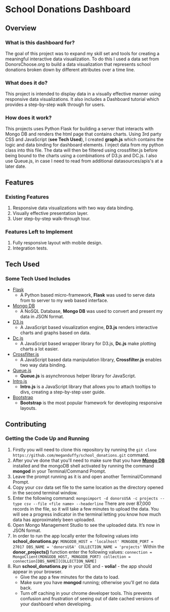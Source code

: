 # School Donations Dashboard

## Overview

### What is this dashboard for?

The goal of this project was to expand my skill set and tools for creating a meaningful interactive data visualization.
To do this I used a data set from DonorsChoose.org to build a data visualization that represents school donations
broken down by different attributes over a time line.

### What does it do?

This project is intended to display data in a visually effective manner using responsive data visualizations.
It also includes a Dashboard tutorial which provides a step-by-step walk through for users.

### How does it work?

This projects uses Python Flask for building a server that interacts with Mongo DB and renders the html page that
contains charts. Using 3rd party CSS and JavaScript (__see **Tech Used**__), I created **graph.js** which contains the
logic and data binding for dashboard elements. I inject data from my python class into this file. The data will then be
filtered using crossfilter.js before being bound to the charts using a combinations of D3.js and DC.js. I also use
Queue.js, in case I need to read from additional datasources/apis's at a later date.

## Features

### Existing Features

1. Responsive data visualizations with two way data binding.
2. Visually effective presentation layer.
3. User step-by-step walk-through tour.

### Features Left to Implement

1. Fully responsive layout with mobile design.
2. Integration tests.

## Tech Used

### Some Tech Used Includes

- [Flask](http://flask.pocoo.org/)
    - A Python based micro-framework, **Flask** was used to serve data from to server to my web based interface.
- [Mongo DB](https://www.mongodb.com/)
    - A NoSQL Database, **Mongo DB** was used to convert and present my data in JSON format.
- [D3.js](https://d3js.org/)
    - A JavaScript based visualization engine, **D3.js** renders interactive charts and graphs based on data.
- [Dc.js](https://dc-js.github.io/dc.js/)
    - A JavaScript based wrapper library for D3.js, **Dc.js** make plotting charts a lot easier.
- [Crossfilter.js](http://square.github.io/crossfilter/)
    - A JavaScript based data manipulation library, **Crossfilter.js** enables two way data binding.
- [Queue.js](https://github.com/d3/d3-queue)
    - **Queue.js** is asynchronous helper library for JavaScript.
- [Intro.js](http://introjs.com/)
    - **Intro.js** is a JavaScript library that allows you to attach tooltips to divs, creating a step-by-step user guide.
- [Bootstrap](http://getbootstrap.com/)
    - **Bootstrap** is the most popular framework for developing responsive layouts.


## Contributing

### Getting the Code Up and Running
1. Firstly you will need to clone this repository by running the
```git clone https://github.com/meganduffy/school_donations.git``` command.
2. After you've done that you'll need to make sure that you have [**Mongo DB**](https://www.mongodb.com/) installed and
the mongoDB shell activated by running the command **mongod** in your Terminal/Command Prompt.
3. Leave the prompt running as it is and open another Terminal/Command Prompt.
4. Copy your csv data set file to the same location as the directory opened in the second terminal window.
5. Enter the following command: ```mongoimport -d donorsUSA -c projects --type csv --file <file name> --headerline```
There are over 87,000 records in the file, so it will take a few minutes to upload the data. You will see a progress
indicator in the terminal letting you know how much data has approximately been uploaded.
6. Open Mongo Management Studio to see the uploaded data. It’s now in JSON format.
7. In order to run the app locally enter the following values into **school_donations.py**: ```MONGODB_HOST = 'localhost'
MONGODB_PORT = 27017
DBS_NAME = 'donorsUSA'
COLLECTION_NAME = 'projects'```
Within the **donor_projects()** function enter the following values: ```connection = MongoClient(MONGODB_HOST, MONGODB_PORT)
   collection = connection[DBS_NAME][COLLECTION_NAME]```
8. Run **school_donations.py** in your IDE and - __volia!__ - the app should appear in your browser.
    - Give the app a few minutes for the data to load.
    - Make sure you have **mongod** running; otherwise you'll get no data back.
    - Turn off caching in your chrome developer tools. This prevents confusion and frustration of seeing out of date cached versions of your dashboard when developing.